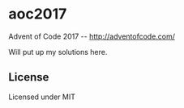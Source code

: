 # aoc2017

Advent of Code 2017 -- http://adventofcode.com/

Will put up my solutions here.


## License
Licensed under MIT


